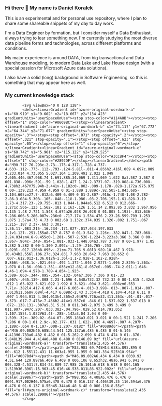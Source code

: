 ### Hi there 👋 My name is Daniel Koralek
This is an experimental and for personal use repository, where I plan to share some shareable snippets of my day to day work.

I'm a Data Engineer by formation, but I consider myself a Data Enthusiast, always trying to lear something new. I'm currently studying the most diverse data pipeline forms and technologies, across different platforms and conditions.

My major experience is around DATA, from big transactional and Data Warehouse modeling, to modern Data Lake and Lake House design (with a special passion for Microsoft Azure data solutions).

I also have a solid (long) background in Software Engineering, so this is something that may appear here as well.

### My current knowledge stack


            <svg viewBox="0 0 128 128">
            <defs><linearGradient id="azure-original-wordmark-a" x1="60.919" y1="9.602" x2="18.667" y2="134.423" gradientUnits="userSpaceOnUse"><stop stop-color="#114A8B"></stop><stop offset="1" stop-color="#0669BC"></stop></linearGradient><linearGradient id="azure-original-wordmark-b" x1="74.117" y1="67.772" x2="64.344" y2="71.077" gradientUnits="userSpaceOnUse"><stop stop-opacity=".3"></stop><stop offset=".071" stop-opacity=".2"></stop><stop offset=".321" stop-opacity=".1"></stop><stop offset=".623" stop-opacity=".05"></stop><stop offset="1" stop-opacity="0"></stop></linearGradient><linearGradient id="azure-original-wordmark-c" x1="68.742" y1="5.961" x2="115.122" y2="129.525" gradientUnits="userSpaceOnUse"><stop stop-color="#3CCBF4"></stop><stop offset="1" stop-color="#2892DF"></stop></linearGradient></defs><path d="M90.717 76.293c-2.73-.175-4.317-1.728-4.737-4.633-.112-.773-.112-.793-.124-5.81l-.011-4.856h2.416l.009 4.697c.009 4.233.014 4.73.055 5.027.164 1.209.491 2.022 1.049 2.605.446.467.968.74 1.691.885.34.069 1.311.069 1.622 0a3.587 3.587 0 001.838-.996c.591-.59 1.028-1.427 1.24-2.373l.07-.319.008-4.736.008-4.738h2.467V75.94h-2.441v-1.182c0-.802-.009-1.178-.028-1.172a.975.975 0 00-.139.213 4.959 4.959 0 01-1.889 1.889c-.92.505-1.843.685-3.104.605zm27.7-.012a6.409 6.409 0 01-2.807-.916c-1.748-1.08-2.782-2.86-3.084-5.308-.105-.848-.118-1.986-.03-2.706.195-1.61.828-3.19 1.73-4.317.23-.29.755-.813 1.044-1.044a6.512 6.512 0 012.666-1.271c.566-.123 1.562-.181 2.163-.126 1.51.14 2.892.85 3.832 1.967.956 1.135 1.48 2.721 1.548 4.674a26.028 26.028 0 01.005 1.193l-.013.636-5.286.006-5.286.007v.236c0 .717.174 1.534.476 2.23.26.599.709 1.253 1.075 1.57a4.73 4.73 0 002.68 1.132c.374.035 1.326-.002 1.751-.067 1.215-.187 2.37-.663 3.301-1.36.11-.083.215-.16.234-.171.027-.017.034.197.033 1.1v1.12l-.251.155a8.757 8.757 0 01-3.542 1.226c-.382.047-1.783.068-2.24.034zm4.6-9.455c0-1.201-.507-2.536-1.224-3.223a3.366 3.366 0 00-1.867-.904c-.348-.054-1.081-.033-1.448.04a3.787 3.787 0 00-1.977 1.05 5.382 5.382 0 00-1.309 2.092c-.1.29-.216.765-.253 1.029l-.017.126h8.095v-.21zm-71.705 9.08l3.989-10.467 3.978-10.434h2.556l.106.27c.324.831 7.963 20.642 7.963 20.652 0 .007-.612.012-1.36.012h-1.36l-1.1-2.928-1.102-2.928h-8.866l-.038.1c-.021.054-.492 1.372-1.046 2.927l-1.006 2.829h-1.363c-1.078 0-1.36-.006-1.351-.033zm12.861-8.057c0-.005-.74-2.011-1.646-4.46-1.694-4.578-1.789-4.854-1.923-5.589-.063-.344-.095-.354-.132-.04a7.306 7.306 0 01-.23 1.007c-.045.139-.808 2.23-1.696 4.648a732.32 732.32 0 00-1.615 4.42c0 .012 1.63.022 3.621.022 1.992 0 3.621-.004 3.621-.008zm6.553 7.71v-.382l4.417-6.065 4.417-6.065-4-.013-3.998-.013-.007-1.014-.007-1.013h11.568v.684l-4.417 6.098c-2.43 3.354-4.418 6.104-4.418 6.11 0 .007 1.964.013 4.364.013h4.365v2.04H70.726zm32.411.363c-.01-.01-.017-3.373-.017-7.473v-7.456h2.414v1.537c0 .846.01 1.537.022 1.537.013 0 .072-.138.131-.307a5.31 5.31 0 011.349-2.075 3.499 3.499 0 011.907-.947c.207-.033.382-.04.796-.029.52.014.791.052 1.107.155l.1.032V63.4l-.285-.142a3.04 3.04 0 00-1.599-.32c-.389.02-.644.07-.955.186a3.021 3.021 0 00-1.521 1.241 7.206 7.206 0 00-1.01 2.9c-.02.177-.031 1.622-.036 4.469l-.007 4.207h-1.189c-.654 0-1.197-.008-1.207-.018z" fill="#0089d6"></path><path d="M46.09.002h40.685L44.541 125.137a6.485 6.485 0 01-6.146 4.413H6.733a6.482 6.482 0 01-5.262-2.699 6.474 6.474 0 01-.876-5.848L39.944 4.414A6.488 6.488 0 0146.09 0z" fill="url(#azure-original-wordmark-a)" transform="translate(2.435 44.576) scale(.29986)"></path><path d="M33.983 69.745H14.638a.895.895 0 00-.612 1.55l12.431 11.603a1.955 1.955 0 001.334.525h10.954z" fill="#0078d4"></path><path d="M46.09.002A6.434 6.434 0 0039.93 4.5L.644 120.897a6.469 6.469 0 006.106 8.653h32.48a6.941 6.941 0 005.328-4.531l7.834-23.089 27.985 26.101a6.618 6.618 0 004.165 1.519h36.396l-15.963-45.616-46.533.011L86.922.002z" fill="url(#azure-original-wordmark-b)" transform="translate(2.435 44.576) scale(.29986)"></path><path d="M98.055 4.408A6.476 6.476 0 0091.917.002H46.575a6.478 6.478 0 016.137 4.406l39.35 116.594a6.476 6.476 0 01-6.137 8.55h45.344a6.48 6.48 0 006.136-8.55z" fill="url(#azure-original-wordmark-c)" transform="translate(2.435 44.576) scale(.29986)"></path>
            </svg>
          
          
